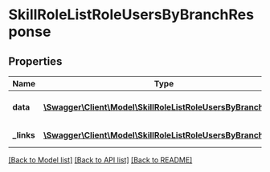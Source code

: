# SkillRoleListRoleUsersByBranchResponse

## Properties
Name | Type | Description | Notes
------------ | ------------- | ------------- | -------------
**data** | [**\Swagger\Client\Model\SkillRoleListRoleUsersByBranchData**](SkillRoleListRoleUsersByBranchData.md) | List of all retrieved users | 
**_links** | [**\Swagger\Client\Model\SkillRoleListRoleUsersByBranchLinks**](SkillRoleListRoleUsersByBranchLinks.md) | Links to pages | 

[[Back to Model list]](../README.md#documentation-for-models) [[Back to API list]](../README.md#documentation-for-api-endpoints) [[Back to README]](../README.md)


